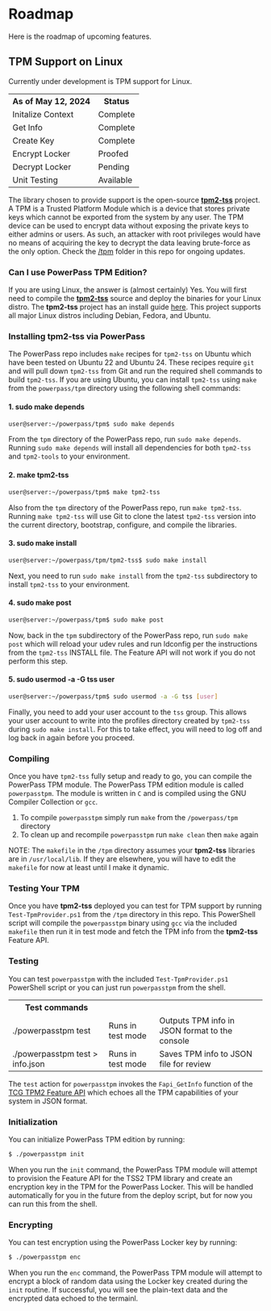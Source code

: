 # Roadmap
Here is the roadmap of upcoming features.
## TPM Support on Linux
Currently under development is TPM support for Linux.
<table>
<tr><th>As of May 12, 2024</th><th>Status</th></tr>
<tr><td>Initalize Context</td><td>Complete</td></tr>
<tr><td>Get Info</td><td>Complete</td></tr>
<tr><td>Create Key</td><td>Complete</td></tr>
<tr><td>Encrypt Locker</td><td>Proofed</td></tr>
<tr><td>Decrypt Locker</td><td>Pending</td></tr>
<tr><td>Unit Testing</td><td>Available</td></tr>
</table>

The library chosen to provide support is the open-source **[tpm2-tss](https://github.com/tpm2-software/tpm2-tss)** project.
A TPM is a Trusted Platform Module which is a device that stores private keys which cannot be exported from the system by any user.
The TPM device can be used to encrypt data without exposing the private keys to either admins or users.
As such, an attacker with root privileges would have no means of acquiring the key to decrypt the data leaving brute-force as the only option.
Check the [/tpm](https://github.com/chopinrlz/powerpass/tree/main/tpm) folder in this repo for ongoing updates.

### Can I use PowerPass TPM Edition?
If you are using Linux, the answer is (almost certainly) Yes.
You will first need to compile the **[tpm2-tss](https://github.com/tpm2-software/tpm2-tss)** source and deploy the binaries for your Linux distro.
The **tpm2-tss** project has an install guide [here](https://github.com/tpm2-software/tpm2-tss/blob/master/INSTALL.md).
This project supports all major Linux distros including Debian, Fedora, and Ubuntu.

### Installing tpm2-tss via PowerPass
The PowerPass repo includes `make` recipes for `tpm2-tss` on Ubuntu which have been tested on Ubuntu 22 and Ubuntu 24.
These recipes require `git` and will pull down `tpm2-tss` from Git and run the required shell commands to build `tpm2-tss`.
If you are using Ubuntu, you can install `tpm2-tss` using `make` from the `powerpass/tpm` directory using the following shell commands:
#### 1. sudo make depends
```bash
user@server:~/powerpass/tpm$ sudo make depends
```
From the `tpm` directory of the PowerPass repo, run `sudo make depends`. Running `sudo make depends` will install all dependencies for both `tpm2-tss` and `tpm2-tools` to your environment.
#### 2. make tpm2-tss
```bash
user@server:~/powerpass/tpm$ make tpm2-tss
```
Also from the `tpm` directory of the PowerPass repo, run `make tpm2-tss`. Running `make tpm2-tss` will use Git to clone the latest `tpm2-tss` version into the current directory, bootstrap, configure, and compile the libraries.
#### 3. sudo make install
```bash
user@server:~/powerpass/tpm/tpm2-tss$ sudo make install
```
Next, you need to run `sudo make install` from the `tpm2-tss` subdirectory to install `tpm2-tss` to your environment.
#### 4. sudo make post
```bash
user@server:~/powerpass/tpm$ sudo make post
```
Now, back in the `tpm` subdirectory of the PowerPass repo, run `sudo make post` which will reload your udev rules and run ldconfig per the instructions from the `tpm2-tss` INSTALL file.
The Feature API will not work if you do not perform this step.
#### 5. sudo usermod -a -G tss user
```bash
user@server:~/powerpass/tpm$ sudo usermod -a -G tss [user]
```
Finally, you need to add your user account to the `tss` group.
This allows your user account to write into the profiles directory created by `tpm2-tss` during `sudo make install`.
For this to take effect, you will need to log off and log back in again before you proceed.

### Compiling
Once you have `tpm2-tss` fully setup and ready to go, you can compile the PowerPass TPM module.
The PowerPass TPM edition module is called `powerpasstpm`.
The module is written in `C` and is compiled using the GNU Compiler Collection or `gcc`.

1. To compile `powerpasstpm` simply run `make` from the `/powerpass/tpm` directory
2. To clean up and recompile `powerpasstpm` run `make clean` then `make` again

NOTE: The `makefile` in the `/tpm` directory assumes your **tpm2-tss** libraries are in `/usr/local/lib`.
If they are elsewhere, you will have to edit the `makefile` for now at least until I make it dynamic.

### Testing Your TPM
Once you have **tpm2-tss** deployed you can test for TPM support by running `Test-TpmProvider.ps1` from the `/tpm` directory in this repo.
This PowerShell script will compile the `powerpasstpm` binary using `gcc` via the included `makefile` then run it in test mode and fetch the TPM info from the **tpm2-tss** Feature API.

### Testing
You can test `powerpasstpm` with the included `Test-TpmProvider.ps1` PowerShell script or you can just run `powerpasstpm` from the shell.
<table>
<tr><th>Test commands</th><th></th><th></th></tr>
<tr><td>./powerpasstpm test</td><td>Runs in test mode</td><td>Outputs TPM info in JSON format to the console</td></tr>
<tr><td>./powerpasstpm test > info.json</td><td>Runs in test mode</td><td>Saves TPM info to JSON file for review</td></tr>
</table>

The `test` action for `powerpasstpm` invokes the `Fapi_GetInfo` function of the [TCG TPM2 Feature API](https://trustedcomputinggroup.org/resource/tss-fapi/) which echoes all the TPM capabilities of your system in JSON format.

### Initialization
You can initialize PowerPass TPM edition by running:
```bash
$ ./powerpasstpm init
```
When you run the `init` command, the PowerPass TPM module will attempt to provision the Feature API for the TSS2 TPM library and create an encryption key in the TPM for the PowerPass Locker.
This will be handled automatically for you in the future from the deploy script, but for now you can run this from the shell.

### Encrypting
You can test encryption using the PowerPass Locker key by running:
```bash
$ ./powerpasstpm enc
```
When you run the `enc` command, the PowerPass TPM module will attempt to encrypt a block of random data using the Locker key created during the `init` routine.
If successful, you will see the plain-text data and the encrypted data echoed to the termainl.